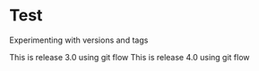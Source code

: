 # Test
Experimenting with versions and tags

This is release 3.0 using git flow
This is release 4.0 using git flow
